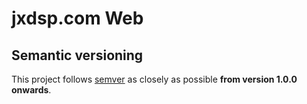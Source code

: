# jxdsp.com Web


## Semantic versioning
This project follows [semver](https://semver.org/) as closely as possible **from version 1.0.0 onwards**.
